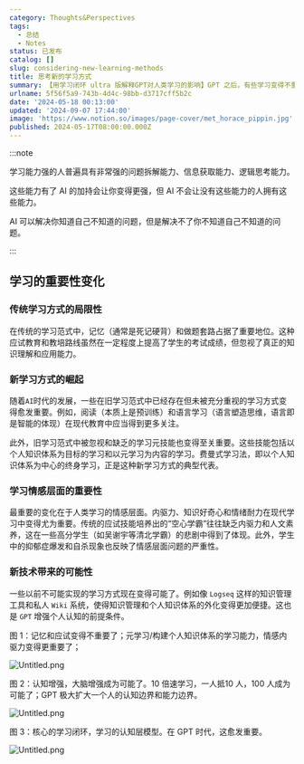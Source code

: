 ```yaml
---
category: Thoughts&Perspectives
tags:
  - 总结
  - Notes
status: 已发布
catalog: []
slug: considering-new-learning-methods
title: 思考新的学习方式
summary: 【用学习闭环 ultra 版解释GPT对人类学习的影响】GPT 之后，有些学习变得不重要了，有些学习变得更重要了，有些学习从不可能变成可能了。
urlname: 5f56f5a9-743b-4d4c-98bb-d3717cff5b2c
date: '2024-05-18 00:13:00'
updated: '2024-09-07 17:44:00'
image: 'https://www.notion.so/images/page-cover/met_horace_pippin.jpg'
published: 2024-05-17T08:00:00.000Z
---
```


:::note


学习能力强的人普遍具有非常强的问题拆解能力、信息获取能力、逻辑思考能力。


这些能力有了 AI 的加持会让你变得更强，但 AI 不会让没有这些能力的人拥有这些能力。


AI 可以解决你知道自己不知道的问题，但是解决不了你不知道自己不知道的问题。


:::


## 学习的重要性变化


### 传统学习方式的局限性


在传统的学习范式中，记忆（通常是死记硬背）和做题套路占据了重要地位。这种应试教育和教培路线虽然在一定程度上提高了学生的考试成绩，但忽视了真正的知识理解和应用能力。


### 新学习方式的崛起


随着`AI`时代的发展，一些在旧学习范式中已经存在但未被充分重视的学习方式变得愈发重要。例如，阅读（本质上是预训练）和语言学习（语言塑造思维，语言即是智能的体现）在现代教育中应当得到更多关注。


此外，旧学习范式中被忽视和缺乏的学习元技能也变得至关重要。这些技能包括以个人知识体系为目标的学习和以元学习为内容的学习。费曼式学习法，即以个人知识体系为中心的终身学习，正是这种新学习方式的典型代表。


### 学习情感层面的重要性


最重要的变化在于人类学习的情感层面。内驱力、知识好奇心和情绪耐力在现代学习中变得尤为重要。传统的应试技能培养出的“空心学霸”往往缺乏内驱力和人文素养，这在一些高分学生（如吴谢宇等清北学霸）的悲剧中得到了体现。此外，学生中的抑郁症爆发和自杀现象也反映了情感层面问题的严重性。


### 新技术带来的可能性


一些以前不可能实现的学习方式现在变得可能了。例如像 `Logseq` 这样的知识管理工具和私人 `Wiki` 系统，使得知识管理和个人知识体系的外化变得更加便捷。这也是 `GPT` 增强个人认知的前提条件。


图 1：记忆和应试变得不重要了；元学习/构建个人知识体系的学习能力，情感内驱力变得更重要了；


![Untitled.png](https://prod-files-secure.s3.us-west-2.amazonaws.com/5d24fe63-e567-4804-86f9-9fdc62e13082/a8319b77-00b3-43d9-9f99-e58187f20cfe/Untitled.png?X-Amz-Algorithm=AWS4-HMAC-SHA256&X-Amz-Content-Sha256=UNSIGNED-PAYLOAD&X-Amz-Credential=ASIAZI2LB466XP4PDJKW%2F20250214%2Fus-west-2%2Fs3%2Faws4_request&X-Amz-Date=20250214T213229Z&X-Amz-Expires=3600&X-Amz-Security-Token=IQoJb3JpZ2luX2VjEA0aCXVzLXdlc3QtMiJIMEYCIQCl10pfCTWDkOUV7%2B6je0klPwCXNFppcq1KgACWBy1uPgIhAMmjaJhOO7T3qEXZqAFSsT%2Bf5vQQ8vi5bApd4UTUPdqyKv8DCDYQABoMNjM3NDIzMTgzODA1Igzr8uemepK3jMJIsWQq3AMhKCw6kVb6RCO3Ep95n5EEQoYJOCuTsUCnyyXIQhSXg8sLYdO8v6lN4OuzPDoFmsdxPg9vGVrMCS%2F2dy%2FeQ%2B8wHJHxQx6RoIjxKAZ4qnhcr8gNtR2IC65W5J5Ouo7yaZ%2FYdqJI13ofUnNKb%2F7P%2FHKQx2gtwJGqQMs3jEmL8DDr26K%2FApslRn9CVHUhlhkskVhHGCnIev%2FKPK%2BoN4AqTHUt%2B7urVk10XSeAhyHkJ0ZQr7qW%2B%2BdloqP4vT865rPpGXAqxyITJ5%2FwIFDkLP1xhHJF4K2Yb2AYFnsSZUyLGENU4Ggoc1tynrDVfa28xyy27n0Ybpj2RIOPx0ZKbM1ZiD25s3DwPfgtUH9izfeaQYmqqh%2BUXZ8d3nrN4u8N4ujkZSVI0H3Okg1SgI2331eg1hAiNvJFe%2BIiEooTghmEdvz8OaohxVTgBgVcFtZsZvBpA1v6QY4Ft25kLcKuic4qJCeTYyY%2BLeyTWdFIy%2FMNLk8XaCtxJXBKS6x5nVetM1gmIH6eW1MI0ur1LU90f167z%2Fmkj0DOQ9UFmhV1Ss%2BqlT1CvEw%2F12rSzzz0yo17Sza5%2FWSLfdDNLWAbcZRkH%2B3fVFCpCzQI7ejZLJzkcB%2Fy9jbI1rBmMmM%2FMpB%2Bp%2FhKGzDx0L69BjqkAR1pDCdZGBBQFuMUP9Ur62tjScNjivljEKCJDcP3V6S9ykUi0tGrJMMGHCS7H3xlW1KVtgMLJULpXX6wU5Or4L0V1MbLnPnERwJM0ETROKksJ8x1sgbo66Trm%2FjpfOTp3FPnpn3qkCGZHRaJRrm1Gi2tLRw3J14%2BCF%2F5LEc67GWdsOV6jCbBuZxBnoNEKSCuxPZrDZyGR%2B0zKGEzrFDqMhieZYr8&X-Amz-Signature=d88216724647b3436e3a45857ea68a73a5f959389114b95666902d31ea7dfccc&X-Amz-SignedHeaders=host&x-id=GetObject)


图 2：认知增强，大脑增强成为可能了。10 倍速学习，一人抵10 人，100 人成为可能了；GPT 极大扩大一个人的认知边界和能力边界。


![Untitled.png](https://prod-files-secure.s3.us-west-2.amazonaws.com/5d24fe63-e567-4804-86f9-9fdc62e13082/e195b372-4d2b-479c-9e75-1be4e2c1412e/Untitled.png?X-Amz-Algorithm=AWS4-HMAC-SHA256&X-Amz-Content-Sha256=UNSIGNED-PAYLOAD&X-Amz-Credential=ASIAZI2LB466XP4PDJKW%2F20250214%2Fus-west-2%2Fs3%2Faws4_request&X-Amz-Date=20250214T213229Z&X-Amz-Expires=3600&X-Amz-Security-Token=IQoJb3JpZ2luX2VjEA0aCXVzLXdlc3QtMiJIMEYCIQCl10pfCTWDkOUV7%2B6je0klPwCXNFppcq1KgACWBy1uPgIhAMmjaJhOO7T3qEXZqAFSsT%2Bf5vQQ8vi5bApd4UTUPdqyKv8DCDYQABoMNjM3NDIzMTgzODA1Igzr8uemepK3jMJIsWQq3AMhKCw6kVb6RCO3Ep95n5EEQoYJOCuTsUCnyyXIQhSXg8sLYdO8v6lN4OuzPDoFmsdxPg9vGVrMCS%2F2dy%2FeQ%2B8wHJHxQx6RoIjxKAZ4qnhcr8gNtR2IC65W5J5Ouo7yaZ%2FYdqJI13ofUnNKb%2F7P%2FHKQx2gtwJGqQMs3jEmL8DDr26K%2FApslRn9CVHUhlhkskVhHGCnIev%2FKPK%2BoN4AqTHUt%2B7urVk10XSeAhyHkJ0ZQr7qW%2B%2BdloqP4vT865rPpGXAqxyITJ5%2FwIFDkLP1xhHJF4K2Yb2AYFnsSZUyLGENU4Ggoc1tynrDVfa28xyy27n0Ybpj2RIOPx0ZKbM1ZiD25s3DwPfgtUH9izfeaQYmqqh%2BUXZ8d3nrN4u8N4ujkZSVI0H3Okg1SgI2331eg1hAiNvJFe%2BIiEooTghmEdvz8OaohxVTgBgVcFtZsZvBpA1v6QY4Ft25kLcKuic4qJCeTYyY%2BLeyTWdFIy%2FMNLk8XaCtxJXBKS6x5nVetM1gmIH6eW1MI0ur1LU90f167z%2Fmkj0DOQ9UFmhV1Ss%2BqlT1CvEw%2F12rSzzz0yo17Sza5%2FWSLfdDNLWAbcZRkH%2B3fVFCpCzQI7ejZLJzkcB%2Fy9jbI1rBmMmM%2FMpB%2Bp%2FhKGzDx0L69BjqkAR1pDCdZGBBQFuMUP9Ur62tjScNjivljEKCJDcP3V6S9ykUi0tGrJMMGHCS7H3xlW1KVtgMLJULpXX6wU5Or4L0V1MbLnPnERwJM0ETROKksJ8x1sgbo66Trm%2FjpfOTp3FPnpn3qkCGZHRaJRrm1Gi2tLRw3J14%2BCF%2F5LEc67GWdsOV6jCbBuZxBnoNEKSCuxPZrDZyGR%2B0zKGEzrFDqMhieZYr8&X-Amz-Signature=3105ad396eac853cd12ddda9c3f6135d54191b555472ea26678fa610434c9a6f&X-Amz-SignedHeaders=host&x-id=GetObject)


图 3：核心的学习闭环，学习的认知层模型。在 GPT 时代，这愈发重要。


![Untitled.png](https://prod-files-secure.s3.us-west-2.amazonaws.com/5d24fe63-e567-4804-86f9-9fdc62e13082/57f2a38d-97b9-407e-baa1-8fecb8348e87/Untitled.png?X-Amz-Algorithm=AWS4-HMAC-SHA256&X-Amz-Content-Sha256=UNSIGNED-PAYLOAD&X-Amz-Credential=ASIAZI2LB466XP4PDJKW%2F20250214%2Fus-west-2%2Fs3%2Faws4_request&X-Amz-Date=20250214T213229Z&X-Amz-Expires=3600&X-Amz-Security-Token=IQoJb3JpZ2luX2VjEA0aCXVzLXdlc3QtMiJIMEYCIQCl10pfCTWDkOUV7%2B6je0klPwCXNFppcq1KgACWBy1uPgIhAMmjaJhOO7T3qEXZqAFSsT%2Bf5vQQ8vi5bApd4UTUPdqyKv8DCDYQABoMNjM3NDIzMTgzODA1Igzr8uemepK3jMJIsWQq3AMhKCw6kVb6RCO3Ep95n5EEQoYJOCuTsUCnyyXIQhSXg8sLYdO8v6lN4OuzPDoFmsdxPg9vGVrMCS%2F2dy%2FeQ%2B8wHJHxQx6RoIjxKAZ4qnhcr8gNtR2IC65W5J5Ouo7yaZ%2FYdqJI13ofUnNKb%2F7P%2FHKQx2gtwJGqQMs3jEmL8DDr26K%2FApslRn9CVHUhlhkskVhHGCnIev%2FKPK%2BoN4AqTHUt%2B7urVk10XSeAhyHkJ0ZQr7qW%2B%2BdloqP4vT865rPpGXAqxyITJ5%2FwIFDkLP1xhHJF4K2Yb2AYFnsSZUyLGENU4Ggoc1tynrDVfa28xyy27n0Ybpj2RIOPx0ZKbM1ZiD25s3DwPfgtUH9izfeaQYmqqh%2BUXZ8d3nrN4u8N4ujkZSVI0H3Okg1SgI2331eg1hAiNvJFe%2BIiEooTghmEdvz8OaohxVTgBgVcFtZsZvBpA1v6QY4Ft25kLcKuic4qJCeTYyY%2BLeyTWdFIy%2FMNLk8XaCtxJXBKS6x5nVetM1gmIH6eW1MI0ur1LU90f167z%2Fmkj0DOQ9UFmhV1Ss%2BqlT1CvEw%2F12rSzzz0yo17Sza5%2FWSLfdDNLWAbcZRkH%2B3fVFCpCzQI7ejZLJzkcB%2Fy9jbI1rBmMmM%2FMpB%2Bp%2FhKGzDx0L69BjqkAR1pDCdZGBBQFuMUP9Ur62tjScNjivljEKCJDcP3V6S9ykUi0tGrJMMGHCS7H3xlW1KVtgMLJULpXX6wU5Or4L0V1MbLnPnERwJM0ETROKksJ8x1sgbo66Trm%2FjpfOTp3FPnpn3qkCGZHRaJRrm1Gi2tLRw3J14%2BCF%2F5LEc67GWdsOV6jCbBuZxBnoNEKSCuxPZrDZyGR%2B0zKGEzrFDqMhieZYr8&X-Amz-Signature=1a4be203253d643980532cbdaf4018b7cccd2f846737528a412d4daef8328111&X-Amz-SignedHeaders=host&x-id=GetObject)

